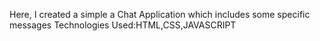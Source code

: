 Here, I created a simple a Chat Application which includes some specific messages
Technologies Used:HTML,CSS,JAVASCRIPT
